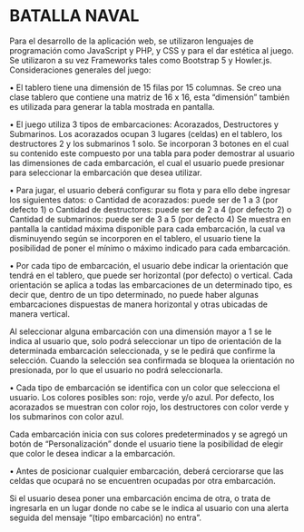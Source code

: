 <h1>BATALLA NAVAL</h1>

Para el desarrollo de la aplicación web, se utilizaron lenguajes de programación como JavaScript y PHP, y CSS y para el dar estética al juego. Se utilizaron a su vez Frameworks tales como Bootstrap 5 y Howler.js.
Consideraciones generales del juego:

•	El tablero tiene una dimensión de 15 filas por 15 columnas.
Se creo una clase tablero que contiene una matriz de 16 x 16, esta “dimensión” también es utilizada para generar la tabla mostrada en pantalla.

•	El juego utiliza 3 tipos de embarcaciones: Acorazados, Destructores y Submarinos. Los acorazados ocupan 3 lugares (celdas) en el tablero, los destructores 2 y los submarinos 1 solo.
Se incorporan 3 botones en el cual su contenido este compuesto por una tabla para poder demostrar al usuario las dimensiones de cada embarcación, el cual el usuario puede presionar para seleccionar la embarcación que desea utilizar.

•	Para jugar, el usuario deberá configurar su flota y para ello debe ingresar los siguientes datos:
  o	Cantidad de acorazados: puede ser de 1 a 3 (por defecto 1)
  o	Cantidad de destructores: puede ser de 2 a 4 (por defecto 2)
  o	Cantidad de submarinos: puede ser de 3 a 5 (por defecto 4)
Se muestra en pantalla la cantidad máxima disponible para cada embarcación, la cual va disminuyendo según se incorporen en el tablero, el usuario tiene la posibilidad de poner el mínimo o máximo indicado para cada embarcación.

•	Por cada tipo de embarcación, el usuario debe indicar la orientación que tendrá en el tablero, que puede ser horizontal (por defecto) o vertical. Cada orientación se aplica a todas las embarcaciones de un determinado tipo, es decir que, dentro de un tipo determinado, no puede haber algunas embarcaciones dispuestas de manera horizontal y otras ubicadas de manera vertical.

Al seleccionar alguna embarcación con una dimensión mayor a 1 se le indica al usuario que, solo podrá seleccionar un tipo de orientación de la determinada embarcación seleccionada, y se le pedirá que confirme la selección. Cuando la selección sea confirmada se bloquea la orientación no presionada, por lo que el usuario no podrá seleccionarla.

•	Cada tipo de embarcación se identifica con un color que selecciona el usuario. Los colores posibles son: rojo, verde y/o azul. Por defecto, los acorazados se muestran con color rojo, los destructores con color verde y los submarinos con color azul. 

Cada embarcación inicia con sus colores predeterminados y se agregó un botón de “Personalización” donde el usuario tiene la posibilidad de elegir que color le desea indicar a la embarcación.

•	Antes de posicionar cualquier embarcación, deberá cerciorarse que las celdas que ocupará no se encuentren ocupadas por otra embarcación.

Si el usuario desea poner una embarcación encima de otra, o trata de ingresarla en un lugar donde no cabe se le indica al usuario con una alerta seguida del mensaje “(tipo embarcación) no entra”.

